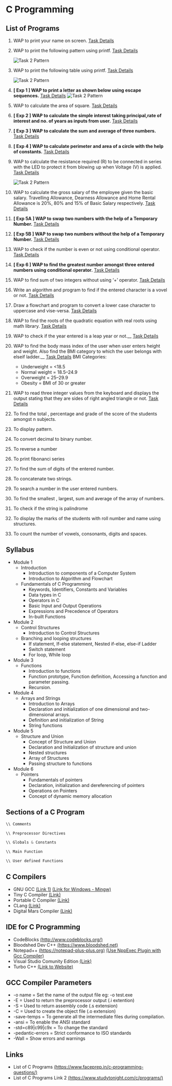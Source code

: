 # C Programming

## List of Programs

1. WAP to print your name on screen. [Task Details](https://rizvicoe.github.io/cptasks/week1.html#/1)
2. WAP to print the following pattern using printf. [Task Details](https://rizvicoe.github.io/cptasks/week1.html#/2)

    ![Task 2 Pattern](assets/images/week1-task2.jpg)
3. WAP to print the following table using printf. [Task Details](https://rizvicoe.github.io/cptasks/week1.html#/3)

    ![Task 2 Pattern](assets/images/week1-task3.jpg)
4. __[ Exp 1 ] WAP to print a letter as shown below using escape sequences.__ [Task Details](https://rizvicoe.github.io/cptasks/week1.html#/4)
    ![Task 2 Pattern](assets/images/week1-task4.jpg)
5. WAP to calculate the area of square. [Task Details](https://rizvicoe.github.io/cptasks/week2.html#/1)
6. __[ Exp 2 ] WAP to calculate the simple interest taking principal,rate of interest and no. of years as inputs from user.__ [Task Details](https://rizvicoe.github.io/cptasks/week2.html#/2)
7. __[ Exp 3 ] WAP to calculate the sum and average of three numbers.__ [Task Details](https://rizvicoe.github.io/cptasks/week2.html#/3)
8. __[ Exp 4 ] WAP to calculate perimeter and area of a circle with the help of constants.__ [Task Details](https://rizvicoe.github.io/cptasks/week2.html#/4)
9. WAP to calculate the resistance required (R) to be connected in series with the LED to protect it from blowing up when Voltage (V) is applied. [Task Details](https://rizvicoe.github.io/cptasks/week2.html#/5)
    
    ![Task 2 Pattern](assets/images/week2_task5.png)
10. WAP to calculate the gross salary of the employee given the basic salary. Travelling Allowance, Dearness Allowance and Home Rental Allowance is 20%, 80% and 15% of Basic Salary respectively. [Task Details](https://rizvicoe.github.io/cptasks/week3.html#/1)
11. __[ Exp 5A ] WAP to swap two numbers with the help of a Temporary Number.__ [Task Details](https://rizvicoe.github.io/cptasks/week3.html#/2)
12. __[ Exp 5B ] WAP to swap two numbers without the help of a Temporary Number.__ [Task Details](https://rizvicoe.github.io/cptasks/week3.html#/3)
13. WAP to check if the number is even or not using conditional operator. [Task Details](https://rizvicoe.github.io/cptasks/week3.html#/4)
14. __[ Exp 6 ] WAP to find the greatest number amongst three entered numbers using conditional operator.__  [Task Details](https://rizvicoe.github.io/cptasks/week3.html#/5)
15. WAP to find sum of two integers without using ‘+’ operator. [Task Details](https://rizvicoe.github.io/cptasks/week3.html#/6)
16. Write an algorithm and program to find if the entered character is a vovel or not. [Task Details](https://rizvicoe.github.io/cptasks/week4.html#/1)
17. Draw a flowchart and program to convert a lower case character to uppercase and vise-versa. [Task Details](https://rizvicoe.github.io/cptasks/week4.html#/2) 
18. WAP to find the roots of the quadratic equation with real roots using math library. [Task Details](https://rizvicoe.github.io/cptasks/week4.html#/3)

19. WAP to check if the year entered is a leap year or not.__ [Task Details](https://rizvicoe.github.io/cptasks/week4.html#/4)
20. WAP to find the body mass index of the user when user enters height and weight. Also find the BMI category to which the user belongs with elseif ladder.__ [Task Details](https://rizvicoe.github.io/cptasks/week4.html#/5) BMI Categories:
    - Underweight = <18.5
    - Normal weight = 18.5–24.9
    - Overweight = 25–29.9
    - Obesity = BMI of 30 or greater
21. WAP to read three integer values from the keyboard and displays the output stating that they are sides of right angled triangle or not. [Task Details](https://rizvicoe.github.io/cptasks/week3.html#/6)




7. To find the total , percentage and grade of the score of the students amongst n subjects.
8. To display pattern.
9. To convert decimal to binary number.
10. To reverse a number
11. To print fibonanci series
12. To find the sum of digits of the entered number.
13. To concatenate two strings.
14. To search a number in the user entered numbers.
15. To find the smallest , largest, sum and average of the array of numbers.
16. To check if the string is palindrome
17. To display the marks of the students with roll number and name using structures.
18. To count the number of vowels, consonants, digits and spaces.

## Syllabus
- Module 1
    -  Introduction
        -   Introduction to components of a Computer System
        -   Introduction to Algorithm and Flowchart
    -  Fundamentals of C Programming 
        -   Keywords, Identifiers, Constants and Variables
        -   Data types in C
        -   Operators in C
        -   Basic Input and Output Operations
        -   Expressions and Precedence of Operators
        -   In-built Functions 
- Module 2
    -   Control Structures
        -   Introduction to Control Structures
    -   Branching and looping structures
        -   If statement, If-else statement, Nested if-else, else-if Ladder
        -   Switch statement
        -   For loop, While loop
-   Module 3
    -   Functions
        -   Introduction to functions
        -   Function prototype, Function definition, Accessing a function and
parameter passing.
        -   Recursion.
- Module 4
    -   Arrays and Strings
        -   Introduction to Arrays
        -   Declaration and initialization of one dimensional and two-dimensional
arrays.
        -   Definition and initialization of String
        -   String functions 
-   Module 5
    -   Structure and Union
        -   Concept of Structure and Union
        -   Declaration and Initialization of structure and union
        -   Nested structures
        -   Array of Structures
        -   Passing structure to functions
-   Module 6
    -   Pointers 
        -   Fundamentals of pointers
        -   Declaration, initialization and dereferencing of pointers
        -   Operations on Pointers
        -   Concept of dynamic memory allocation

## Sections of a C Program
```c
\\ Comments

\\ Preprocessor Directives

\\ Globals & Constants

\\ Main Function

\\ User defined Functions

```

## C Compilers
-   GNU GCC [(Link 1)](https://gcc.gnu.org/) [(Link for Windows - Mingw)](https://sourceforge.net/projects/mingw/files/Installer/mingw-get-setup.exe/download)
-   Tiny C Compiler [(Link)](https://bellard.org/tcc/)
-   Portable C Compiler [(Link)](http://pcc.ludd.ltu.se/)
-   CLang [(Link)](http://releases.llvm.org/download.html)
-   Digital Mars Compiler [(Link)](https://digitalmars.com/download/freecompiler.html)


## IDE for C Programming
-   CodeBlocks [(http://www.codeblocks.org/)](http://www.codeblocks.org/)
-   Bloodshed Dev C++ [(https://www.bloodshed.net)](https://www.bloodshed.net/devcpp.html)
-   Notepad++ [(https://notepad-plus-plus.org)](https://notepad-plus-plus.org/downloads/) [(Use NppExec Plugin with Gcc Compiler)](https://gist.github.com/softon/0e4d48eb72119607d003c88197daa6d5)
-   Visual Studio Comunity Edition [(Link)](https://visualstudio.microsoft.com/vs/features/cplusplus/)
-   Turbo C++ [(Link to Website)](https://developerinsider.co/download-turbo-c-for-windows-7-8-8-1-and-windows-10-32-64-bit-full-screen/)

## GCC Compiler Parameters
-   -o name = Set the name of the output file eg: -o test.exe
-   -E  =   Used to return the preprocessor output (.i extention)
-   -S  =   Used to return assembly code  (.s extension)
-   -C  =   Used to create the object file (.o extension)
-   -save-temps =   To generate all the intermediate files during compilation.
-   -ansi   =   To enable the ANSI standard
-   -std=c89|c99|c9x = To change the standard
-   -pedantic-errors = Strict conformance to ISO standards
-   -Wall = Show errors and warnings

## Links
-   List of C Programs [(https://www.faceprep.in/c-programming-questions/)](https://www.faceprep.in/c-programming-questions/)
-   List of C Programs Link 2 [(https://www.studytonight.com/c/programs/)](https://www.studytonight.com/c/programs/)
